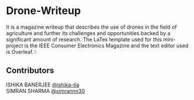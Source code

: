 # Drone-Writeup

 It is a magazine writeup that describes the use of drones in the field of agriculture and further its challenges and opportunities backed by a significant amount of research. The LaTex template used for this mini-project is the IEEE Consumer Electronics Magazine and the text editor used is Overleaf.✨
 
 
## Contributors

ISHIKA BANERJEE [@ishika-tia](https://github.com/ishika-tia) </br>
SIMRAN SHARMA [@simrannn30](https://github.com/simrannn30)

